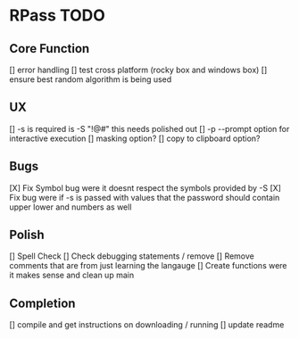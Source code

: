 # RPass TODO

## Core Function
[] error handling
[] test cross platform (rocky box and windows box)
[] ensure best random algorithm is being used


## UX
[] -s is required is -S "!@#" this needs polished out
[] -p --prompt option for interactive execution
[] masking option?
[] copy to clipboard option?

## Bugs
[X] Fix Symbol bug were it doesnt respect the symbols provided by -S
[X] Fix bug were if -s is passed with values that the password should contain upper lower and numbers as well

## Polish
[] Spell Check
[] Check debugging statements / remove
[] Remove comments that are from just learning the langauge
[] Create functions were it makes sense and clean up main

## Completion
[] compile and get instructions on downloading / running
[] update readme